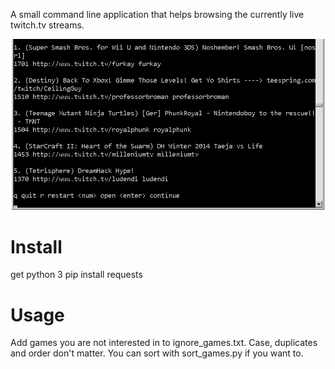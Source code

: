 A small command line application that helps browsing the currently live
twitch.tv streams.

![screenshot](https://github.com/melbaa/browse_twitch/blob/master/ss.png)

# Install
get python 3
pip install requests

# Usage
Add games you are not interested in to ignore_games.txt. Case, duplicates
and order don't matter. You can sort with sort_games.py if you want to.

